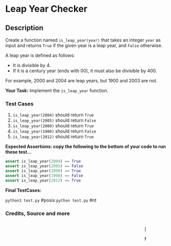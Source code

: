 # Leap Year Checker

## Description

Create a function named `is_leap_year(year)` that takes an integer `year` as input and returns `True` if the given year is a leap year, and `False` otherwise.

A leap year is defined as follows:

- It is divisible by 4.
- If it is a century year (ends with 00), it must also be divisible by 400.

For example, 2000 and 2004 are leap years, but 1900 and 2003 are not.

**Your Task:**
Implement the `is_leap_year` function.

### Test Cases

1. `is_leap_year(2004)` should return `True`
2. `is_leap_year(2005)` should return `False`
3. `is_leap_year(2000)` should return `True`
4. `is_leap_year(1900)` should return `False`
5. `is_leap_year(2012)` should return `True`

**Expected Assertions: copy the following to the bottom of your code to run these test...**

```python
assert is_leap_year(2004) == True
assert is_leap_year(2005) == False
assert is_leap_year(2000) == True
assert is_leap_year(1900) == False
assert is_leap_year(2012) == True
```

**Final TestCases:**

`python3 test.py` #posix
`python test.py` #nt

### Credits, Source and more

<p style="width: 75%; margin: 1rem auto; "><marquee ><span style="font-size: 12px;"></span> </marque></p>

[gh: [@iamserda](https://github.com/iamserda),
tw: [@iamserda](https://twitter.com/iamserda),
in: [@iamserda](https://linkedin.com/in/iamserda)]

Made with 🤍🫶🏿 in N🗽C by [@iamserda](https://www.twitter.com/iamserda)
